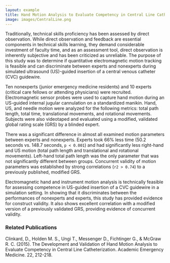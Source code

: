 ```yaml
---
layout: example
title: Hand Motion Analysis to Evaluate Competency in Central Line Catheterization
image: images/CentralLine.png
---
```



Traditionally, technical skills proficiency has been assessed by direct observation. While direct observation and feedback are essential components in technical skills learning, they demand considerable investment of faculty time, and as an assessment tool, direct observation is inherently subjective and has been criticized as unreliable. The purpose of this study was to determine if quantitative electromagnetic motion tracking is feasible and can discriminate between experts and nonexperts during simulated ultrasound (US)-guided insertion of a central venous catheter (CVC) guidewire.

Ten nonexperts (junior emergency medicine residents) and 10 experts (critical care fellows or attending physicians) were recruited. Electromagnetic sensor probes were used to capture hand motion during an US-guided internal jugular cannulation on a standardized manikin. Hand, US, and needle motion were analyzed for the following metrics: total path length, total time, translational movements, and rotational movements. Subjects were also videotaped and evaluated using a modified, validated global rating scale (GRS) by a blinded expert.

There was a significant difference in almost all examined motion parameters between experts and nonexperts. Experts took 66% less time (50.2 seconds vs. 148.7 seconds, `p < 0.001`) and had significantly less right-hand and US motion (total path length and translational and rotational movements). Left-hand total path length was the only parameter that was not significantly different between groups. Concurrent validity of motion parameters was established by strong correlations (`r2 > 0.74`) to a previously published, modified GRS.

Electromagnetic hand and instrument motion analysis is technically feasible for assessing competence in US-guided insertion of a CVC guidewire in a simulation setting. In showing that it discriminates between the performances of nonexperts and experts, this study has provided evidence for construct validity. It also shows excellent correlation with a modified version of a previously validated GRS, providing evidence of concurrent validity.


### Related Publications

Clinkard, D., Holden M. S., Ungi T., Messenger D., Fichtinger G., & McGraw R. C. (2015).  The Development and Validation of Hand Motion Analysis to Evaluate Competency in Central Line Catheterization. Academic Emergency Medicine. 22, 212-218.